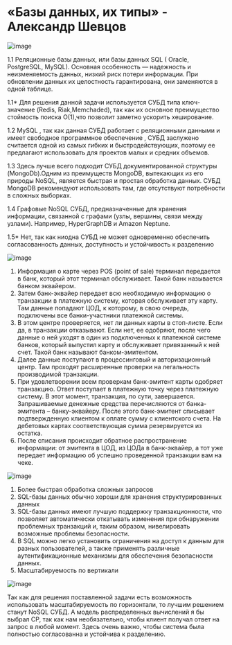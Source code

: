 # «Базы данных, их типы» - Александр Шевцов
![image](https://github.com/aztecprod/Database/assets/25949605/1336fe0a-66d1-40d7-99b0-e69590d8a0f7)

1.1	Реляционные базы данных, или базы данных SQL ( Oracle, PostgreSQL, MySQL). Основная особенность — надежность и неизменяемость данных, низкий риск потери информации. При обновлении данных их целостность гарантирована, они заменяются в одной таблице. 

1.1* Для решения данной задачи используется СУБД типа ключ-значение (Redis, Riak,Memchaded), так как их основное преимущество стоймость поиска О(1),что позволит заметно ускорить хеширование.

1.2 MySQL , так как данная СУБД работает с реляционными данными и имеет свободное программное обеспечение , СУБД заслужено считается одной из самых гибких и быстродействующих, поэтому ее предлагают использовать для проектов малых и средних объемов.

1.3 Здесь лучше всего подходит СУБД документированной структуры (MongoDb).Одним из преимуществ MongoDB, вытекающих из его природы NoSQL, является быстрая и простая обработка данных. СУБД MongoDB рекомендуют использовать там, где отсутствуют потребности в сложных выборках.

1.4 Графовые NoSQL СУБД, предназначенные для хранения информации, связанной с графами (узлы, вершины, связи между узлами). Например, HyperGraphDB и Amazon Neptune.

1.5* Нет, так как ниодна СУБД не может одновременно обеспечить согласованность данных, доступность и устойчивость к разделению

![image](https://github.com/aztecprod/Database/assets/25949605/ef59dd42-80cf-4e19-b54e-4fcd81734a1f)

1) Информация о карте через POS (point of sale) терминал передается в банк, который этот терминал обслуживает. Такой банк называется банком эквайером.
2) Затем банк-эквайер передает всю необходимую информацию о транзакции в платежную систему, которая обслуживает эту карту. Там данные попадают ЦОД, к которому, в свою очередь, подключены все банки-участники платежной системы.
3) В этом центре проверяется, нет ли данных карты в стоп-листе. Если да, в транзакции отказывают. Если нет, ее одобряют, после чего данные о ней уходят в один из подключенных к платежной системе банков, который выпустил карту и обслуживает привязанный к ней счет. Такой банк называют банком-эмитентом.
4) Далее данные поступают в процессинговый и авторизационный центр. Там проходят расширенные проверки на легальность производимой транзакции.
5) При удовлетворении всем проверкам банк-эмитент карты одобряет транзакцию. Ответ поступает в платежную точку через платежную систему. В этот момент, транзакция, по сути, завершается. Запрашиваемые денежные средства перечисляются от банка-эмитента – банку-эквайеру. После этого банк-эмитент списывает подтвержденную клиентом к оплате сумму с клиентского счета. На дебетовых картах соответствующая сумма резервируется из остатка.
6) После списания происходит обратное распространение информации: от эмитента в ЦОД, из ЦОДа в банк-эквайер, а тот уже передает информацию об успешно проведенной транзакции вам на чеке.


![image](https://github.com/aztecprod/Database/assets/25949605/c5683abc-f4d5-46e0-bc98-9ffa0c49ea09)
1) Более быстрая обработка сложных запросов
2)  SQL-базы данных обычно хороши для хранения структурированных данных
3) SQL-базы данных имеют лучшую поддержку транзакционности, что позволяет автоматически откатывать изменения при обнаружении проблемных транзакций и, таким образом, нивелировать возможные проблемы безопасности.
4) В SQL можно легко установить ограничения на доступ к данным для разных пользователей, а также применять различные аутентификационные механизмы для обеспечения безопасности данных.
5) Масштабируемость по вертикали

![image](https://github.com/aztecprod/Database/assets/25949605/38d545ba-dfa7-4f88-9a83-e159566d56eb)

Так как для решения поставленной задачи есть возможность использовать масштабируемость по горизонтали, то лучшим решением станут NoSQL СУБД. А модель распределенных вычислений я бы выбрал CP, так как нам необязательно, чтобы клиент получал ответ на запрос в любой момент. Здесь очень важно, чтобы система была полностью согласованна и устойчива к разделению.
